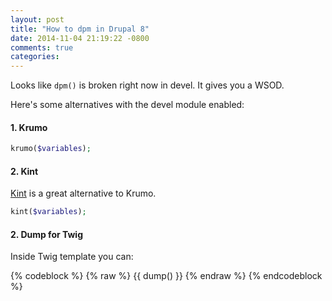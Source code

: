 ```yaml
---
layout: post
title: "How to dpm in Drupal 8"
date: 2014-11-04 21:19:22 -0800
comments: true
categories: 
---
```


Looks like `dpm()` is broken right now in devel. It gives you a WSOD.

Here's some alternatives with the devel module enabled:

#### 1. Krumo

``` php
krumo($variables);
```

#### 2. Kint
[Kint](http://raveren.github.io/kint/) is a great alternative to Krumo.

``` php
kint($variables);
```

#### 2. Dump for Twig
Inside Twig template you can:

{% codeblock %}
{% raw %}
{{ dump() }}
{% endraw %}
{% endcodeblock %}

